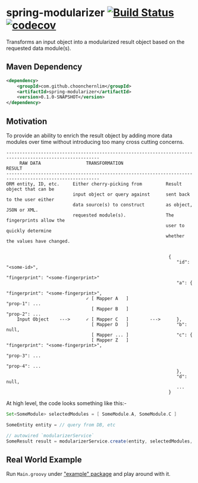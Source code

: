 # spring-modularizer [![Build Status](https://travis-ci.org/choonchernlim/spring-modularizer.svg?branch=master)](https://travis-ci.org/choonchernlim/spring-modularizer) [![codecov](https://codecov.io/gh/choonchernlim/spring-modularizer/branch/master/graph/badge.svg)](https://codecov.io/gh/choonchernlim/spring-modularizer)

Transforms an input object into a modularized result object based on the requested data module(s).

## Maven Dependency

```xml
<dependency>
    <groupId>com.github.choonchernlim</groupId>
    <artifactId>spring-modularizer</artifactId>
    <version>0.1.0-SNAPSHOT</version>
</dependency>
```

## Motivation

To provide an ability to enrich the result object by adding more data modules over time without introducing too many cross cutting concerns.



```text
---------------------------------------------------------------------------------------------------------                                                      
     RAW DATA                 TRANSFORMATION                        RESULT
---------------------------------------------------------------------------------------------------------                                                      
ORM entity, ID, etc.     Either cherry-picking from         Result object that can be 
                         input object or query against      sent back to the user either
                         data source(s) to construct        as object, JSON or XML.
                         requested module(s).               The fingerprints allow the 
                                                            user to quickly determine 
                                                            whether the values have changed.
                                                      
                                                      
                                                             {
                                                                "id": "<some-id>",
                                                                "fingerprint": "<some-fingerprint>"
                                                                "a": {
                                                                    "fingerprint": "<some-fingerprint>",
                              ✓ [ Mapper A   ]                      "prop-1": ...
                                [ Mapper B   ]                      "prop-2": ...
    Input Object    --->      ✓ [ Mapper C   ]        --->      },
                                [ Mapper D   ]                  "b": null,
                                [ Mapper ... ]                  "c": {
                                [ Mapper Z   ]                      "fingerprint": "<some-fingerprint>",
                                                                    "prop-3": ...
                                                                    "prop-4": ...
                                                                },
                                                                "d": null,
                                                                ...
                                                             }
```

At high level, the code looks something like this:- 

```groovy
Set<SomeModule> selectedModules = [ SomeModule.A, SomeModule.C ]

SomeEntity entity = // query from DB, etc

// autowired `modularizerService`
SomeResult result = modularizerService.create(entity, selectedModules, SomeResult)
```
    
## Real World Example

Run `Main.groovy` under ["example" package](src/test/groovy/example) and play around with it.